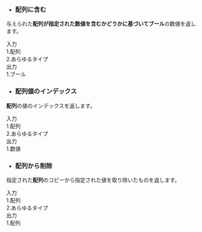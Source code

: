 * ### 配列に含む  
与えられた**配列が指定された数値を含むかどうかに基づいてブール**の数値を返します。  

入力  
1.配列  
2.あらゆるタイプ  
出力  
1.ブール  

* ### 配列値のインデックス  
**配列**の値のインデックスを返します。  

入力  
1.配列  
2.あらゆるタイプ  
出力  
1.数値  

* ### 配列から削除  
指定された**配列**のコピーから指定された値を取り除いたものを返します。  

入力  
1.配列  
2.あらゆるタイプ  
出力  
1.配列  
